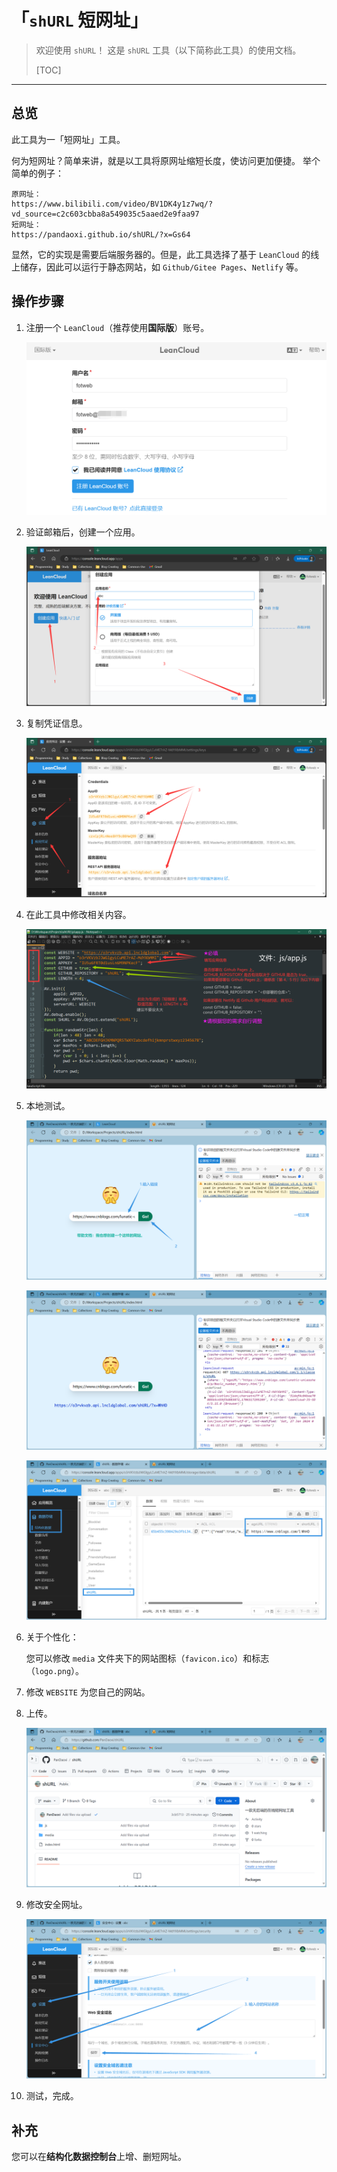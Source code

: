 # 「$\texttt{shURL}$ 短网址」

>   欢迎使用 $\texttt{shURL}$！
>   这是 $\texttt{shURL}$ 工具（以下简称此工具）的使用文档。
>
>   [TOC]

---

## 总览

此工具为一「短网址」工具。

何为短网址？简单来讲，就是以工具将原网址缩短长度，使访问更加便捷。
举个简单的例子：

```
原网址：
https://www.bilibili.com/video/BV1DK4y1z7wq/?vd_source=c2c603cbba8a549035c5aaed2e9faa97
短网址：
https://pandaoxi.github.io/shURL/?x=Gs64
```

显然，它的实现是需要后端服务器的。但是，此工具选择了基于 $\texttt{LeanCloud}$ 的线上储存，因此可以运行于静态网站，如 $\texttt{Github/Gitee Pages}$、$\texttt{Netlify}$ 等。

## 操作步骤

1.   注册一个 $\texttt{LeanCloud}$​ （推荐使用**国际版**）账号。

     ![](./img/1.png)

2.   验证邮箱后，创建一个应用。

     ![](./img/2.png)

3.   复制凭证信息。

     ![](./img/3.png)

4.   在此工具中修改相关内容。

     ![](./img/4.png)

5.   本地测试。

     ![](./img/5.png)

     ![](./img/6.png)

     ![](./img/7.png)

6.   关于个性化：

     您可以修改 `media` 文件夹下的网站图标（`favicon.ico`）和标志（`logo.png`）。

7.   修改 `WEBSITE` 为您自己的网站。

8.   上传。

     ![](./img/8.png)

9.   修改安全网址。

     ![](./img/9.png)

10.   测试，完成。

## 补充

您可以在**结构化数据控制台**上增、删短网址。